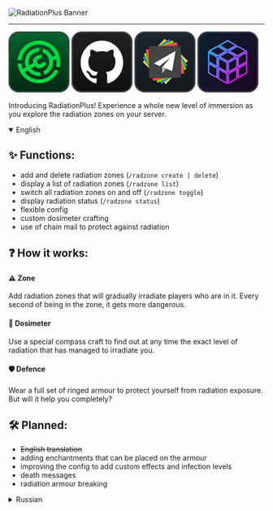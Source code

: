 ![RadiationPlus Banner](https://i.imgur.com/K9EEcX4.png)

---

[![Modrinth](https://raw.githubusercontent.com/zenqst/RadiationPlus/0eb9506c0a6770c9233ad0e2dd0dc3cabc18974b/icons/Modrinth.svg)](https://modrinth.com/plugin/radiationplus)
[![Github](https://raw.githubusercontent.com/zenqst/RadiationPlus/0eb9506c0a6770c9233ad0e2dd0dc3cabc18974b/icons/Github.svg)](https://github.com/zenqst/RadiationPluss)
![Paper](https://raw.githubusercontent.com/zenqst/RadiationPlus/0eb9506c0a6770c9233ad0e2dd0dc3cabc18974b/icons/Paper.svg)
![Purpur](https://raw.githubusercontent.com/zenqst/RadiationPlus/6bf141651e90baed0a84f07a5781f0b3569a6699/icons/Purpur.svg)

Introducing RadiationPlus! Experience a whole new level of immersion as you explore the radiation zones on your server.

<details open> <summary>English</summary>
  
## ✨ Functions:
- add and delete radiation zones (`/radzone create | delete`)
- display a list of radiation zones (`/radzone list`)
- switch all radiation zones on and off (`/radzone toggle`)
- display radiation status (`/radzone status`)
- flexible config
- custom dosimeter crafting
- use of chain mail to protect against radiation

## ❓ How it works:
#### ⚠️ Zone
Add radiation zones that will gradually irradiate players who are in it. Every second of being in the zone, it gets more dangerous.

#### 📡 Dosimeter
Use a special compass craft to find out at any time the exact level of radiation that has managed to irradiate you.

#### 🛡️ Defence
Wear a full set of ringed armour to protect yourself from radiation exposure. But will it help you completely?

## 🛠️ Planned:
- ~~English translation~~
- adding enchantments that can be placed on the armour
- improving the config to add custom effects and infection levels
- death messages
- radiation armour breaking
</details>

<details> <summary>Russian</summary>
  
Представляем RadiationPlus! Испытайте совершенно новый уровень погружения, исследуя зоны радиации на сервере.


## ✨ Функции:
- добавление и удаление зон радиации (`/radzone create | delete`)
- вывод списка зон радиации (`/radzone list`)
- включение и выключение всех зон радиации (`/radzone toggle`)
- выведение статуса радиации (`/radzone status`)
- гибко-настраиваемый конфиг
- собственный крафт дозиметра
- использование кольчуги для защиты от радиации

## ❓ Как это работает:
#### ⚠️ Зона
Добавляйте зоны радиации, которые будут постепенно облучать игроков, которые в ней находятся. С каждой секундой нахождения в зоне, становится опаснее.

#### 📡 Дозиметр
Используйте специальный крафт компаса, чтобы в любой момент узнать точный уровень радиации, который вас успел облучить.

#### 🛡️ Защита
Наденьте полный сет кольчужной брони, чтобы защититься от облучения радиации. Но поможет ли она полностью?

## 🛠️ Планируется:
- ~~перевод на английский язык~~
- добавление зачарований, которые накладываются на броню
- улучшение конфига для добавления собственных эффектов и уровней заражения
- сообственные сообщения о смерти
- ломание брони от радиации
</details>